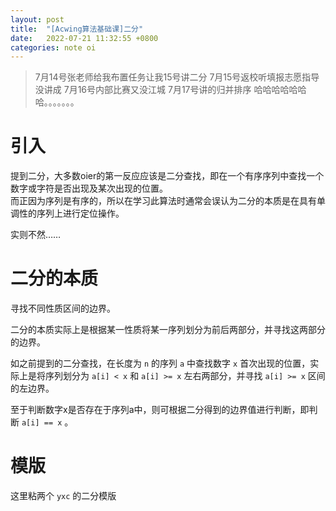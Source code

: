 ```yaml
---
layout: post
title:  "[Acwing算法基础课]二分"
date:   2022-07-21 11:32:55 +0800
categories: note oi
---
```


> 7月14号张老师给我布置任务让我15号讲二分
> 7月15号返校听填报志愿指导没讲成
> 7月16号内部比赛又没江城
> 7月17号讲的归并排序
> 哈哈哈哈哈哈哈。。。。。。。

# 引入
提到二分，大多数oier的第一反应应该是二分查找，即在一个有序序列中查找一个数字或字符是否出现及某次出现的位置。  
而正因为序列是有序的，所以在学习此算法时通常会误认为二分的本质是在具有单调性的序列上进行定位操作。  

实则不然……

# 二分的本质
寻找不同性质区间的边界。  

二分的本质实际上是根据某一性质将某一序列划分为前后两部分，并寻找这两部分的边界。

如之前提到的二分查找，在长度为 `n` 的序列 `a` 中查找数字 `x` 首次出现的位置，实际上是将序列划分为 `a[i] < x` 和 `a[i] >= x` 左右两部分，并寻找 `a[i] >= x` 区间的左边界。

至于判断数字x是否存在于序列a中，则可根据二分得到的边界值进行判断，即判断 `a[i] == x` 。

# 模版
这里粘两个 `yxc` 的二分模版